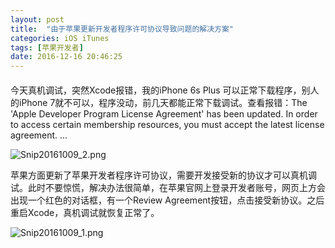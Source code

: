 ```yaml
---
layout: post
title:  "由于苹果更新开发者程序许可协议导致问题的解决方案"
categories: iOS iTunes
tags: [苹果开发者]
date: 2016-12-16 20:46:25
---
```



####  


今天真机调试，突然Xcode报错，我的iPhone 6s Plus 可以正常下载程序，别人的iPhone 7就不可以，程序没动，前几天都能正常下载调试。查看报错：The 'Apple Developer Program License Agreement' has been updated. In order to access certain membership resources, you must accept the latest license agreement. ...


![Snip20161009_2.png](/images/apple1.png)


苹果方面更新了苹果开发者程序许可协议，需要开发接受新的协议才可以真机调试。此时不要惊慌，解决办法很简单，在苹果官网上登录开发者账号，网页上方会出现一个红色的对话框，有一个Review Agreement按钮，点击接受新协议。之后重启Xcode，真机调试就恢复正常了。

![Snip20161009_1.png](/images/apple2.png)
















